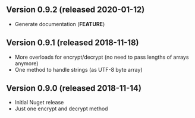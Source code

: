 ## Version 0.9.2 (released 2020-01-12)
- Generate documentation (**FEATURE**)

## Version 0.9.1 (released 2018-11-18)
- More overloads for encrypt/decrypt (no need to pass lengths of arrays anymore)
- One method to handle strings (as UTF-8 byte array)
 
## Version 0.9.0 (released 2018-11-14)
- Initial Nuget release
- Just one encrypt and decrypt method